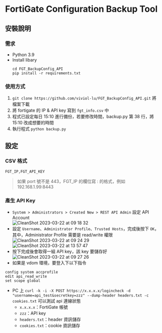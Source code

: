# FortiGate Configuration Backup Tool
## 安裝說明
### 需求
- Python 3.9
- Install libary
    ```
    cd FGT_BackupConfig_API
    pip install -r requirements.txt
    ```
### 使用方式
1. `git clone https://github.com/viviol-lu/FGT_BackupConfig_API.git` 將檔案下載
2. 將 fortigate 的 IP & API key 寫到 `fgt_info.csv` 中
3. 程式已設定每日 15:10 進行備份，若要修改時間，backup.py 第 38 行，將 15:10 改成想要的時間
4. 執行程式 `python backup.py`

## 設定
### CSV 格式
```
FGT_IP,FGT_API_KEY
```
> 如果 port 號不是 443，FGT_IP 的欄位寫 <IP>:<PORT> 的格式，例如 192.168.1.99:8443

### 產生 API Key
- `System > Administrators > Created New > REST API Admin` 設定 API Account</br>
![CleanShot 2023-03-22 at 09 18 32](https://user-images.githubusercontent.com/69979158/226832299-c5f33248-0f60-468b-8506-fa9d19856463.png)
- 設定 `Username`、`Administrator Profile`、`Trusted Hosts`，完成後按下 `OK`，其中，Administrator Profile 需要是 read/write 權限</br>
![CleanShot 2023-03-22 at 09 24 29](https://user-images.githubusercontent.com/69979158/226832413-4e8d1a45-2d00-4b9e-b075-4b45f859f20b.png)
![CleanShot 2023-03-22 at 13 57 47](https://user-images.githubusercontent.com/69979158/226832555-73142fbc-d16d-4446-853a-da70cb0a6d66.png)
- 按下完成後會取得一組 API key，該 key 要儲存好</br>
![CleanShot 2023-03-22 at 09 27 26](https://user-images.githubusercontent.com/69979158/226832651-550a4522-109a-46fa-8fca-9433bcec5d0b.png)
- 如果是 vdom 環境，要登入下以下指令
```
config system accprofile
edit api_read_write
set scope global
```
- PC 上 `curl -k -i -X POST https://x.x.x.x/logincheck -d "username=api_test&secretkey=zzz" --dump-header headers.txt -c cookies.txt` 可以測試 api 連線狀態
	- `x.x.x.x`：FortiGate 帳號
	- `zzz`：API key
	- `headers.txt`：header 資訊儲存
	- `cookies.txt`：cookie 資訊儲存
  
 
